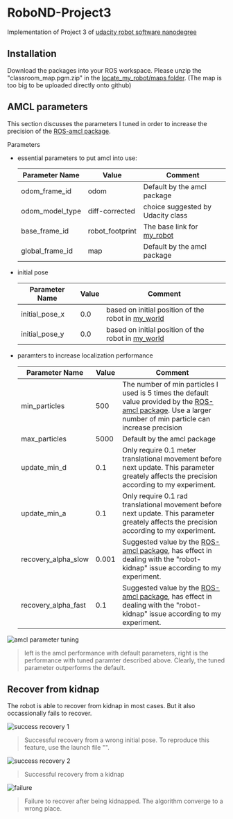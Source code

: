 # RoboND-Project3
Implementation of Project 3 of [udacity robot software nanodegree](https://blog.udacity.com/2019/01/learn-robotics-engineering-program.html)

## Installation

Download the packages into your ROS workspace. Please unzip the "classroom_map.pgm.zip" in the [locate_my_robot/maps folder](https://github.com/CenturyLiu/RoboND-Project3/tree/master/locate_my_robot/maps). (The map is too big to be uploaded directly onto github)

## AMCL parameters

This section discusses the parameters I tuned in order to increase the precision of the [ROS-amcl package](http://wiki.ros.org/amcl).

Parameters

- essential parameters to put amcl into use:
    
    |Parameter Name|Value|Comment|
    |---|---|---|
    |odom_frame_id|odom|Default by the amcl package|
    |odom_model_type|diff-corrected|choice suggested by Udacity class|
    |base_frame_id|robot_footprint|The base link for [my_robot](https://github.com/CenturyLiu/RoboND-Project3/blob/master/my_robot/urdf/my_robot.xacro)|
    |global_frame_id|map|Default by the amcl package|
    
- initial pose

    |Parameter Name|Value|Comment|
    |---|---|---|
    |initial_pose_x|0.0|based on initial position of the robot in [my_world](https://github.com/CenturyLiu/RoboND-Project3/blob/master/my_robot/launch/world.launch)|
    |initial_pose_y|0.0|based on initial position of the robot in [my_world](https://github.com/CenturyLiu/RoboND-Project3/blob/master/my_robot/launch/world.launch)|
    
- paramters to increase localization performance

    |Parameter Name|Value|Comment|
    |---|---|---|
    |min_particles|500|The number of min particles I used is 5 times the default value provided by the [ROS-amcl package](http://wiki.ros.org/amcl). Use a larger number of min particle can increase precision|
    |max_particles|5000|Default by the amcl package|
    |update_min_d|0.1|Only require 0.1 meter translational movement before next update. This parameter greately affects the precision according to my experiment.|
    |update_min_a|0.1|Only require 0.1 rad translational movement before next update. This parameter greately affects the precision according to my experiment.|
    |recovery_alpha_slow|0.001|Suggested value by the [ROS-amcl package](http://wiki.ros.org/amcl), has effect in dealing with the "robot-kidnap" issue according to my experiment.|
    |recovery_alpha_fast|0.1|Suggested value by the [ROS-amcl package](http://wiki.ros.org/amcl), has effect in dealing with the "robot-kidnap" issue according to my experiment.|
    
![amcl parameter tuning](https://github.com/CenturyLiu/RoboND-Project3/blob/master/amcl_parameter_demo.gif)

> left is the amcl performance with default parameters, right is the performance with tuned paramter described above. Clearly, the tuned parameter outperforms the default.

## Recover from kidnap

The robot is able to recover from kidnap in most cases. But it also occassionally fails to recover. 

![success recovery 1](https://github.com/CenturyLiu/RoboND-Project3/blob/master/successful_recovery_1.gif)

> Successful recovery from a wrong initial pose. To reproduce this feature, use the launch file "".


![success recovery 2](https://github.com/CenturyLiu/RoboND-Project3/blob/master/successful_recovery_2.gif)

> Successful recovery from a kidnap




![failure](https://github.com/CenturyLiu/RoboND-Project3/blob/master/fail_to_recover.gif)

> Failure to recover after being kidnapped. The algorithm converge to a wrong place.
